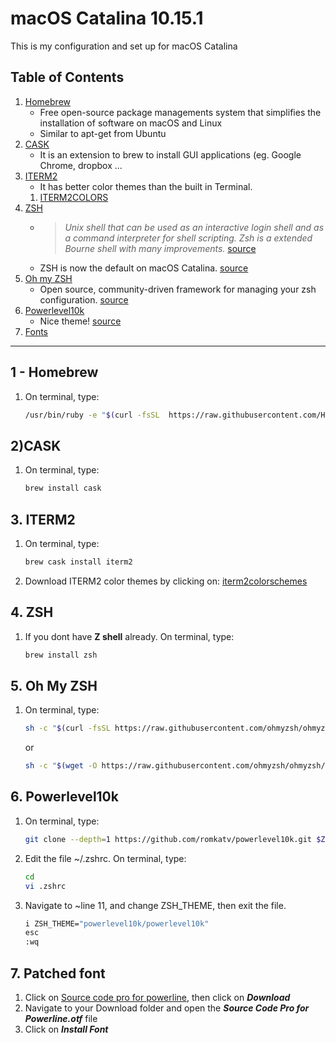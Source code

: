 # macOS Catalina 10.15.1
This is my configuration and set up for macOS Catalina

## Table of Contents
1. [Homebrew](#1-homebrew)
    * Free open-source package managements system that simplifies the installation of software on macOS and Linux
    * Similar to apt-get from Ubuntu
1. [CASK](#cask)
    * It is an extension to brew to install GUI applications (eg. Google Chrome, dropbox ...
1. [ITERM2](#iterm2) 
    * It has better color themes than the built in Terminal.
    1. [ITERM2COLORS](http://iterm2colorschemes.com/)
1. [ZSH](#zsh)
    * >*Unix shell that can be used as an interactive login shell and as a command interpreter for shell scripting. Zsh is a  extended Bourne shell with many improvements.* [source](https://en.wikipedia.org/wiki/Z_shell)
    * ZSH is now the default on macOS Catalina. [source](https://support.apple.com/en-us/HT208050)
1. [Oh my ZSH](#oh-my-zsh)
    * Open source, community-driven framework for managing your zsh configuration. [source](https://github.com/ohmyzsh/ohmyzsh)
1. [Powerlevel10k](#powerlevel10k)
    * Nice theme! [source](https://github.com/romkatv/powerlevel10k/blob/master/README.md#recommended-meslo-nerd-font-patched-for-powerlevel10k)
1. [Fonts](#patched-font)

-----------------------------------------------------------------------------------

  ## 1 - Homebrew
   1. On terminal, type:
      ```sh
      /usr/bin/ruby -e "$(curl -fsSL  https://raw.githubusercontent.com/Homebrew/install/master/install)"
      ```
  ## 2)CASK
   1. On terminal, type:
      ```sh
      brew install cask 
      ```
  ## 3. ITERM2
   1. On terminal, type:
      ```sh
      brew cask install iterm2
      ``` 
   2. Download ITERM2 color themes by clicking on:
      [iterm2colorschemes](https://github.com/mbadolato/iTerm2-Color-Schemes/zipball/master)

  ## 4. ZSH
   1. If you dont have **Z shell** already. On terminal, type:
      ```sh
      brew install zsh
      ``` 
  ## 5. Oh My ZSH
   1. On terminal, type:
      ```sh
      sh -c "$(curl -fsSL https://raw.githubusercontent.com/ohmyzsh/ohmyzsh/master/tools/install.sh)"
      ```
      or
      ```sh
      sh -c "$(wget -O https://raw.githubusercontent.com/ohmyzsh/ohmyzsh/master/tools/install.sh)"
      ```
      
  ## 6. Powerlevel10k
   1. On terminal, type:
      ```sh
      git clone --depth=1 https://github.com/romkatv/powerlevel10k.git $ZSH_CUSTOM/themes/powerlevel10k
      ```
      
   2. Edit the file ~/.zshrc. On terminal, type:
      ```sh
      cd
      vi .zshrc
      ```
   3. Navigate to ~line 11, and change ZSH_THEME, then exit the file.
      ```sh
      i ZSH_THEME="powerlevel10k/powerlevel10k"
      esc
      :wq
      ```
  ## 7. Patched font
   1. Click on [Source code pro for powerline](https://github.com/powerline/fonts/blob/master/SourceCodePro/Source%20Code%20Pro%20for%20Powerline.otf), then click on   ***Download*** 
   2. Navigate to your Download folder and open  the ***Source Code Pro for Powerline.otf*** file
   3. Click on ***Install Font***


      


  
    
